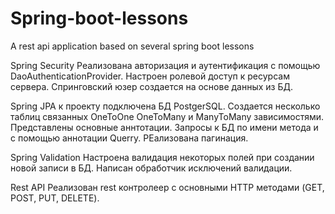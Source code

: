 # Spring-boot-lessons
A rest api application based on several spring boot lessons

Spring Security
Реализована авторизация и аутентификация с помощью DaoAuthenticationProvider. Настроен ролевой доступ к ресурсам сервера. Спринговский юзер создается на основе данных из БД.

Spring JPA
к проекту подключена БД PostgerSQL. Создается несколько таблиц связанных OneToOne OneToMany и ManyToMany зависимостями. Представлены основные аннтотации. 
Запросы к БД по имени метода и с помощью аннотации Querry. РЕализована пагинация.

Spring Validation
Настроена валидация некоторых полей при создании новой записи в БД. Написан обработчик исключений валидации.

Rest API
Реализован rest контролеер с основными HTTP методами (GET, POST, PUT, DELETE).

